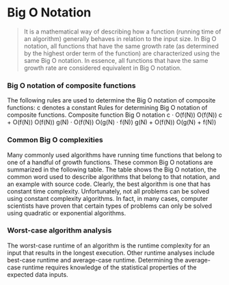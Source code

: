 # Big O Notation
> It is a mathematical way of describing how a function (running time of an algorithm) generally behaves in relation to the input size.
> In Big O notation, all functions that have the same growth rate (as determined by the highest order term of the function) are characterized using the same Big O notation.
> In essence, all functions that have the same growth rate are considered equivalent in Big O notation.


### Big O notation of composite functions
The following rules are used to determine the Big O notation of composite functions: c denotes a constant
Rules for determining Big O notation of composite functions.
Composite function	Big O notation
c · O(f(N))         	O(f(N))
c + O(f(N))          	O(f(N))
g(N) · O(f(N))	      O(g(N) · f(N))
g(N) + O(f(N))	      O(g(N) + f(N))

### Common Big O complexities
Many commonly used algorithms have running time functions that belong to one of a handful of growth functions. 
These common Big O notations are summarized in the following table. 
The table shows the Big O notation, the common word used to describe algorithms that belong to that notation, and an example with source code. 
Clearly, the best algorithm is one that has constant time complexity. Unfortunately, not all problems can be solved using constant complexity algorithms. 
In fact, in many cases, computer scientists have proven that certain types of problems can only be solved using quadratic or exponential algorithms.

### Worst-case algorithm analysis
The worst-case runtime of an algorithm is the runtime complexity for an input that results in the longest execution. 
Other runtime analyses include best-case runtime and average-case runtime. 
Determining the average-case runtime requires knowledge of the statistical properties of the expected data inputs.




